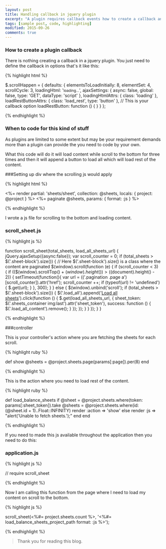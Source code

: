 ```yaml
---
layout: post
title: Handling callback in jquery plugin
excerpt: "A plugin requires callback events how to create a callback and handle it"
tags: [sample post, code, highlighting]
modified: 2015-09-26
comments: true
---
```


### How to create a plugin callback

There is nothing creating a callback in a jquery plugin. You just need to define the callback in options that's it like this:

{% highlight html %}

   $.scrollHappen = {
        defaults: {
            elementsToLoadInitially: 8,
            elementSet: 4,
            scrollCycle: 3,
            loadingHtml: '<small>loading...</small>',
            ajaxSettings: {
                async: false,
                global: false,
                type: 'GET',
                dataType: 'script'
            },
            loadingHtmlAttrs: {
                class: 'loading'
            },
            loadRestButtonAttrs: {
                class: 'load_rest',
                type: 'button'
            },
            // This is your callback option
            loadRestButton: function () {
            }
        }
    };

{% endhighlight %}

### When to code for this kind of stuff

As plugins are limited to some extent but may be your requirement demands more than a plugin can provide the you need to code by your own.

What this code will do it will load content while scroll to the bottom for three times and then it will append a button to load all which will load rest of the content.

###Setting up div where the scrolling js would apply

{% highlight html %}

<div class="row sheets_container">
  <%= render partial: 'sheets/sheet', collection: @sheets, locals: { project: @project } %>
  <%= paginate @sheets, params: { format: :js } %>
</div>
<div class="load_all text-right form-group">
</div>

{% endhighlight %}

I wrote a js file for scrolling to the bottom and loading content.

### scroll_sheet.js

{% highlight js %}

function scroll_sheet(total_sheets, load_all_sheets_url) {
    jQuery.ajaxSetup({async:false});
    var scroll_counter = 0;
    if (total_sheets > $('.sheet-block').size()) { // Here $('.sheet-block').size() is a class where the content are paginated
        $(window).scroll(function (e) {
            if (scroll_counter < 3) {
                if (($(window).scrollTop() + $(window).height()) > ($(document).height() - 2)) {
                    setTimeout(function(){
                        var url = $($('.pagination .page a')[scroll_counter]).attr('href');
                        scroll_counter ++;
                        if (typeof(url) != 'undefined') {
                            $.get(url);
                        }
                    }, 300);
                }
            } else {
                $(window).unbind('scroll');
                if (total_sheets > $('.sheet-block').size()) {
                    $('.load_all').append('<a class="btn btn-default btn-lg load_all_content" href="javascript:void(0)">Load all sheets</a>').click(function () {
                        $.get(load_all_sheets_url, {
                            sheet_token: $('.sheets_container img:last').attr('sheet_token'),
                            success: function () {
                                $('.load_all_content').remove();
                            }
                        });
                    });
                }
            }
        });
    }
}


{% endhighlight %}

###controller

This is your controller's action where you are fetching the sheets for each scroll.

{% highlight ruby %}

 def show
    @sheets = @project.sheets.page(params[:page]).per(8)
 end

{% endhighlight %}

This is the action where you need to load rest of the content.

{% highlight ruby %}

  def load_balance_sheets
    if @sheet = @project.sheets.where(token: params[:sheet_token]).take
      @sheets = @project.sheets.where(id: (@sheet.id + 1)..Float::INFINITY)
      render :action => 'show'
    else
      render :js => "alert('Unable to fetch sheets.');"
    end
  end

{% endhighlight %}


If you need to made this js available throughout the application then you need to do this:

### application.js

{% highlight js %}

  // require scroll_sheet

{% endhighlight %}

Now I am calling this function from the page where I need to load my content on scroll to the bottom.

{% highlight js %}

scroll_sheet(<%#= project.sheets.count %>, '<%#= load_balance_sheets_project_path format: :js %>');

{% endhighlight %}

> Thank you for reading this blog.

